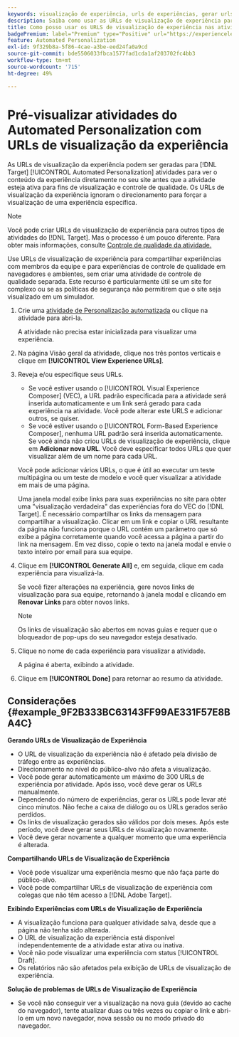 ```yaml
---
keywords: visualização de experiência, urls de experiências, gerar urls, ver urls de experiências
description: Saiba como usar as URLs de visualização de experiência para atividades do Adobe [!DNL Target] Automated Personalization e ver o conteúdo da experiência diretamente no seu site antes da atividade estar ativa.
title: Como posso usar os URLS de visualização de experiência nas atividades do Automated Personalization?
badgePremium: label="Premium" type="Positive" url="https://experienceleague.adobe.com/docs/target/using/introduction/intro.html?lang=pt-BR#premium newtab=true" tooltip="Consulte o que está incluído no Target Premium."
feature: Automated Personalization
exl-id: 9f329b8a-5f86-4cae-a3be-eed24fa0a9cd
source-git-commit: bde5506033fbca1577fad1cda1af203702fc4bb3
workflow-type: tm+mt
source-wordcount: '715'
ht-degree: 49%

---
```


# Pré-visualizar atividades do Automated Personalization com URLs de visualização da experiência

As URLs de visualização da experiência podem ser geradas para [!DNL Target] [!UICONTROL Automated Personalization] atividades para ver o conteúdo da experiência diretamente no seu site antes que a atividade esteja ativa para fins de visualização e controle de qualidade. Os URLs de visualização da experiência ignoram o direcionamento para forçar a visualização de uma experiência específica.

>[!NOTE]
>
>Você pode criar URLs de visualização de experiência para outros tipos de atividades do [!DNL Target]. Mas o processo é um pouco diferente. Para obter mais informações, consulte [Controle de qualidade da atividade.](/help/main/c-activities/c-activity-qa/activity-qa.md#preview)

Use URLs de visualização de experiência para compartilhar experiências com membros da equipe e para experiências de controle de qualidade em navegadores e ambientes, sem criar uma atividade de controle de qualidade separada. Este recurso é particularmente útil se um site for complexo ou se as políticas de segurança não permitirem que o site seja visualizado em um simulador.

1. Crie uma [atividade de Personalização automatizada](/help/main/c-activities/t-automated-personalization/create-ap-activity.md#task_8AAF837796D74CF893CA2F88BA1491C9) ou clique na atividade para abri-la.

   A atividade não precisa estar inicializada para visualizar uma experiência.

1. Na página Visão geral da atividade, clique nos três pontos verticais e clique em **[!UICONTROL View Experience URLs]**.

1. Reveja e/ou especifique seus URLs.

   * Se você estiver usando o [!UICONTROL Visual Experience Composer] (VEC), a URL padrão especificada para a atividade será inserida automaticamente e um link será gerado para cada experiência na atividade. Você pode alterar este URLS e adicionar outros, se quiser.
   * Se você estiver usando o [!UICONTROL Form-Based Experience Composer], nenhuma URL padrão será inserida automaticamente. Se você ainda não criou URLs de visualização de experiência, clique em **Adicionar nova URL**. Você deve especificar todos URLs que quer visualizar além de um nome para cada URL.

   Você pode adicionar vários URLs, o que é útil ao executar um teste multipágina ou um teste de modelo e você quer visualizar a atividade em mais de uma página.

   Uma janela modal exibe links para suas experiências no site para obter uma &quot;visualização verdadeira&quot; das experiências fora do VEC do [!DNL Target]. É necessário compartilhar os links da mensagem para compartilhar a visualização. Clicar em um link e copiar o URL resultante da página não funciona porque o URL contém um parâmetro que só exibe a página corretamente quando você acessa a página a partir do link na mensagem. Em vez disso, copie o texto na janela modal e envie o texto inteiro por email para sua equipe.

1. Clique em **[!UICONTROL Generate All]** e, em seguida, clique em cada experiência para visualizá-la.

   Se você fizer alterações na experiência, gere novos links de visualização para sua equipe, retornando à janela modal e clicando em **Renovar Links** para obter novos links.

   >[!NOTE]
   >
   >Os links de visualização são abertos em novas guias e requer que o bloqueador de pop-ups do seu navegador esteja desativado.

1. Clique no nome de cada experiência para visualizar a atividade.

   A página é aberta, exibindo a atividade.

1. Clique em **[!UICONTROL Done]** para retornar ao resumo da atividade.

## Considerações {#example_9F2B333BC63143FF99AE331F57E8BA4C}

**Gerando URLs de Visualização de Experiência**

* O URL de visualização da experiência não é afetado pela divisão de tráfego entre as experiências.
* Direcionamento no nível do público-alvo não afeta a visualização.
* Você pode gerar automaticamente um máximo de 300 URLs de experiência por atividade. Após isso, você deve gerar os URLs manualmente.
* Dependendo do número de experiências, gerar os URLs pode levar até cinco minutos. Não feche a caixa de diálogo ou os URLs gerados serão perdidos.
* Os links de visualização gerados são válidos por dois meses. Após este período, você deve gerar seus URLs de visualização novamente.
* Você deve gerar novamente a qualquer momento que uma experiência é alterada.

**Compartilhando URLs de Visualização de Experiência**

* Você pode visualizar uma experiência mesmo que não faça parte do público-alvo.
* Você pode compartilhar URLs de visualização de experiência com colegas que não têm acesso a [!DNL Adobe Target].

**Exibindo Experiências com URLs de Visualização de Experiência**

* A visualização funciona para qualquer atividade salva, desde que a página não tenha sido alterada.
* O URL de visualização da experiência está disponível independentemente de a atividade estar ativa ou inativa.
* Você não pode visualizar uma experiência com status [!UICONTROL Draft].
* Os relatórios não são afetados pela exibição de URLs de visualização de experiência.

**Solução de problemas de URLs de Visualização de Experiência**

* Se você não conseguir ver a visualização na nova guia (devido ao cache do navegador), tente atualizar duas ou três vezes ou copiar o link e abri-lo em um novo navegador, nova sessão ou no modo privado do navegador.
